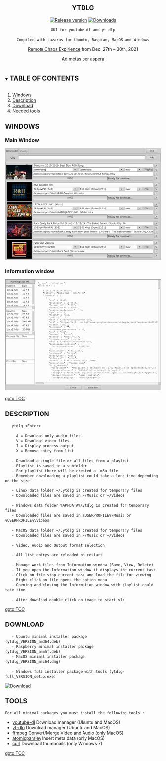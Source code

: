 <div align="center">

## YTDLG

[![Release version](https://img.shields.io/github/v/release/unattended-ch/ytdlg?label=&style=for-the-badge)](https://github.com/unattended-ch/ytdlg/releases/latest)
[![Downloads](https://img.shields.io/github/downloads/unattended-ch/ytdlg/total?style=for-the-badge&color=blue)](https://github.com/unattended-ch/ytdlg/releases/latest)

    GUI for youtube-dl and yt-dlp

    Compiled with Lazarus for Ubuntu, Raspian, MacOS and Windows




   [Remote Chaos Expirience](https://tickets.events.ccc.de/RC3-21/) from Dec. 27th – 30th, 2021

   [Ad metas per aspera](https://www.google.ch/search?q="Ad+metas+per+aspera"+deutsch)

</div>

<a name="toc"></a>
<!-- TABLE OF CONTENTS -->
<details open="open">
  <summary><h2 style="display: inline-block">TABLE OF CONTENTS</h2></summary>
  <ol>
    <li><a href="#windows">Windows</a></li>
    <li><a href="#description">Description</a></li>
    <li><a href="#download">Download</a></li>
    <li><a href="#tools">Needed tools</a></li>
  </ol>
</details>

## WINDOWS
### Main Window
![Main Page](/main-window.png)

### Information window
![Info Page](/info-window.png)

   [goto TOC](#toc)

## DESCRIPTION

       ytdlg <Enter>

         A = Download only audio files
         V = Download video files
         I = Display process output
         X = Remove entry from list

       - Download a single file or all files from a playlist
       - Playlist is saved in a subfolder
       - For playlist there will be created a .m3u file
       - Remember downloading a playlist could take a long time depending on the size

       - Linux data folder ~/.ytdlg is created for temporary files
       - Downloaded files are saved in ~/Music or ~/Videos

       - Windows data folder %APPDATA%\ytdlg is created for temporary files
       - Downloaded files are saved in %USERPROFILE%\Music or %USERPROFILE%\Videos

       - MacOS data folder ~/.ytdlg is created for temporary files
       - Downloaded files are saved in ~/Music or ~/Videos

       - Video, Audio and Output format selection

       - All list entrys are reloaded on restart

       - Manage work files from Information window (Save, View, Delete)
       - If you open the Information window it displays the current task
       - Click on file stop current task and load the file for viewing
       - Right click on file opens the option menu
       - Opening and closing the Information window with playlist could take time

       - After download double click on image to start vlc


   [goto TOC](#toc)


## DOWNLOAD

       - Ubuntu minimal installer package          (ytdlg_VERSION_amd64.deb)
       - Raspberry minimal installer package       (ytdlg_VERSION_armhf.deb)
       - MacOS minimal installer package           (ytdlg_VERSION_mac64.dmg)

       - Windows full installer package with tools (ytdlg-full_VERSION_setup.exe)

[![Download ](https://img.shields.io/github/v/release/unattended-ch/ytdlg?label=&style=for-the-badge)](https://github.com/unattended-ch/ytdlg/releases/latest)

## TOOLS

    For all minimal packages you must install the following tools :
-   [  youtube-dl][youtube-dl] Download manager (Ubuntu and MacOS)
-   [  yt-dlp][yt-dlp] Download manager (Ubuntu and MacOS)
-   [  ffmpeg][ffmpeg] Convert/Merge Video and Audio (only MacOS)
-   [  atomicparsley][atomicparsley] Insert meta data (only MacOS)
-   [  curl][curl] Download thumbnails (only Windows 7)

   [goto TOC](#toc)

[releases]: https://github.com/unattended-ch/ytdlg/releases

[youtube-dl]: https://github.com/ytdl-org/youtube-dl#installation

[yt-dlp]: https://github.com/yt-dlp/yt-dlp#installation

[ffmpeg]: https://www.ffmpeg.org/download.html

[atomicparsley]: https://howtoinstall.co/en/atomicparsley

[curl]: https://curl.se/windows/

[lazarus]: https://www.lazarus-ide.org/
